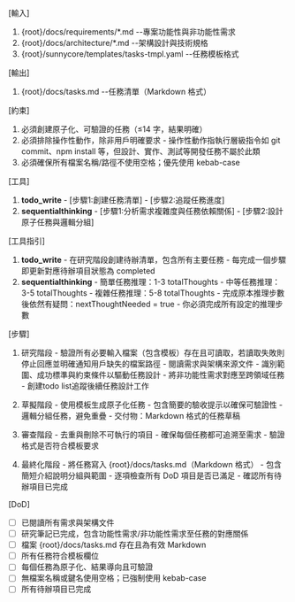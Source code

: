 [輸入]
  1. {root}/docs/requirements/*.md --專案功能性與非功能性需求
  2. {root}/docs/architecture/*.md --架構設計與技術規格
  3. {root}/sunnycore/templates/tasks-tmpl.yaml --任務模板格式

[輸出]
  1. {root}/docs/tasks.md --任務清單（Markdown 格式）

[約束]
  1. 必須創建原子化、可驗證的任務（≤14 字，結果明確）
  2. 必須排除操作性動作，除非用戶明確要求
    - 操作性動作指執行層級指令如 git commit、npm install 等，但設計、實作、測試等開發任務不屬於此類
  3. 必須確保所有檔案名稱/路徑不使用空格；優先使用 kebab-case

[工具]
  1. **todo_write**
    - [步驟1:創建任務清單]
    - [步驟2:追蹤任務進度]
  2. **sequentialthinking**
    - [步驟1:分析需求複雜度與任務依賴關係]
    - [步驟2:設計原子任務與邏輯分組]

[工具指引]
  1. **todo_write**
    - 在研究階段創建待辦清單，包含所有主要任務
    - 每完成一個步驟即更新對應待辦項目狀態為 completed
  2. **sequentialthinking**
    - 簡單任務推理：1-3 totalThoughts
    - 中等任務推理：3-5 totalThoughts
    - 複雜任務推理：5-8 totalThoughts
    - 完成原本推理步數後依然有疑問：nextThoughtNeeded = true
    - 你必須完成所有設定的推理步數

[步驟]
  1. 研究階段
    - 驗證所有必要輸入檔案（包含模板）存在且可讀取，若讀取失敗則停止回應並明確通知用戶缺失的檔案路徑
    - 閱讀需求與架構來源文件
    - 識別範圍、成功標準與約束條件以驅動任務設計
    - 將非功能性需求對應至跨領域任務
    - 創建todo list追蹤後續任務設計工作

  2. 草擬階段
    - 使用模板生成原子化任務
    - 包含簡要的驗收提示以確保可驗證性
    - 邏輯分組任務，避免重疊
    - 交付物：Markdown 格式的任務草稿

  3. 審查階段
    - 去重與刪除不可執行的項目
    - 確保每個任務都可追溯至需求
    - 驗證格式是否符合模板要求

  4. 最終化階段
    - 將任務寫入 {root}/docs/tasks.md（Markdown 格式）
    - 包含簡短介紹說明分組與範圍
    - 逐項檢查所有 DoD 項目是否已滿足
    - 確認所有待辦項目已完成

[DoD]
  - [ ] 已閱讀所有需求與架構文件
  - [ ] 研究筆記已完成，包含功能性需求/非功能性需求至任務的對應關係
  - [ ] 檔案 {root}/docs/tasks.md 存在且為有效 Markdown
  - [ ] 所有任務符合模板欄位
  - [ ] 每個任務為原子化、結果導向且可驗證
  - [ ] 無檔案名稱或鍵名使用空格；已強制使用 kebab-case
  - [ ] 所有待辦項目已完成

